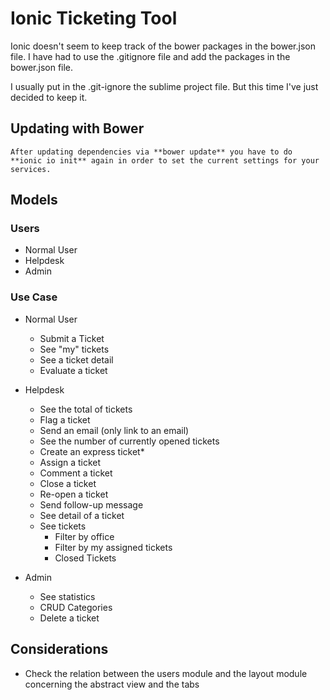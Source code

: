# Ionic Ticketing Tool

Ionic doesn't seem to keep track of the bower packages in the bower.json file. I have had to use the .gitignore file and add the packages in the bower.json file.

I usually put in the .git-ignore the sublime project file. But this time I've just decided to keep it.

## Updating with Bower

```
After updating dependencies via **bower update** you have to do **ionic io init** again in order to set the current settings for your services.
```

## Models

### Users

+ Normal User
+ Helpdesk
+ Admin

### Use Case

+ Normal User
	+ Submit a Ticket
	+ See "my" tickets
	+ See a ticket detail
	+ Evaluate a ticket

+ Helpdesk
	+ See the total of tickets
	+ Flag a ticket
	+ Send an email (only link to an email)
	+ See the number of currently opened tickets
	+ Create an express ticket*
	+ Assign a ticket
	+ Comment a ticket
	+ Close a ticket
	+ Re-open a ticket
	+ Send follow-up message
	+ See detail of a ticket
	+ See tickets
		+ Filter by office
		+ Filter by my assigned tickets
		+ Closed Tickets 
	
+ Admin
	+ See statistics
	+ CRUD Categories
	+ Delete a ticket

## Considerations

+ Check the relation between the users module and the layout module concerning the abstract view and the tabs

